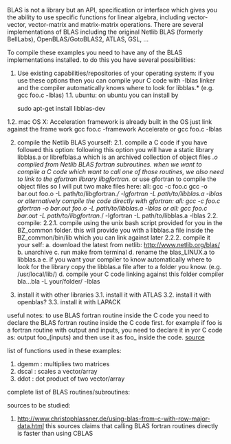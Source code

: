 BLAS is not a library but an API, specification or interface which gives you the ability to use specific functions for linear algebra, including vector-vector, vector-matrix and matrix-matrix operations. There are several implementations of BLAS including the original Netlib BLAS (formerly BellLabs), OpenBLAS/GotoBLAS2, ATLAS, GSL, ...


To compile these examples you need to have any of the BLAS implementations installed. to do this you have several possibilities:
1. Use existing capabilities/repositories of your operating system: if you use these options then you can compile your C code with -lblas linker and the compiler automatically knows where to look for libblas.* (e.g. gcc foo.c -lblas)
  1.1. ubuntu: on ubuntu you can install by
  
    sudo apt-get install libblas-dev 

  1.2. mac OS X: Acceleration framework is already built in the OS just link against the frame work
      gcc foo.c -framework Accelerate
    or
      gcc foo.c -lblas


2. compile the Netlib BLAS yourself:
  2.1. compile a C code if you have followed this option:
  following this option you will have a static library libblas.a or librefblas.a which is an archived collection of object files *.o compiled from Netlib BLAS fortran subroutines. when we want to compile a C code which want to call one of those routines, we also need to link to the gfortran library libgfortran.* or use gfortran to compile the object files so I will put two make files here:
    all:
      gcc -c foo.c
      gcc -o bar.out foo.o -L path/to/libgfortran.*/ -lgfortran -L path/to/libblas.a -lblas
  or alternatively compile the code directly with gfortran:
    all:
      gcc -c foo.c
      gfortran -o bar.out foo.o -L path/to/libblas.a -lblas
  or
    all:
      gcc foo.c bar.out  -L path/to/libgfortran.*/ -lgfortran -L path/to/libblas.a -lblas
  2.2. compile:
      2.2.1. compile using the unix bash script provided for you in the BZ_common folder. this will provide you with a libblas.a file inside the BZ_common/bin/lib which you can link against later
      2.2.2. compile it your self:
        a. download the latest from netlib: http://www.netlib.org/blas/
        b. unarchive
        c. run make from terminal
        d. rename the blas_LINUX.a to libblas.a
        e. if you want your compiler to know automatically where to look for the library copy the libblas.a file after to a folder you know. (e.g. /usr/local/lib/)
        d. compile your C code linking against this folder
          compiler bla...bla -L your/folder/ -lblas

3. install it with other libraries
  3.1. install it with ATLAS
  3.2. install it with openblas?
  3.3. install it with LAPACK

useful notes:
to use BLAS fortran routine inside the C code you need to declare the BLAS fortran routine inside the C code first. for example if foo is a fortran routine with output and inputs, you need to declare it in yor C code as:
  output foo_(inputs)
and then use it as foo_ inside the code. [source](http://stackoverflow.com/questions/22085277/how-to-call-clapack-from-c)



list of functions used in these examples:
1. dgemm : multiplies two matrices
2. dscal : scales a vector/array
3. ddot : dot product of two vector/array

complete list of BLAS routines/subroutines:


sources to be studied:
1. http://www.christophlassner.de/using-blas-from-c-with-row-major-data.html
  this sources claims that calling BLAS fortran routines directly is faster than using CBLAS
